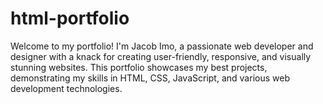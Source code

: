 # html-portfolio
Welcome to my portfolio! I'm Jacob Imo, a passionate web developer and designer with a knack for creating user-friendly, responsive, and visually stunning websites. This portfolio showcases my best projects, demonstrating my skills in HTML, CSS, JavaScript, and various web development technologies. 
